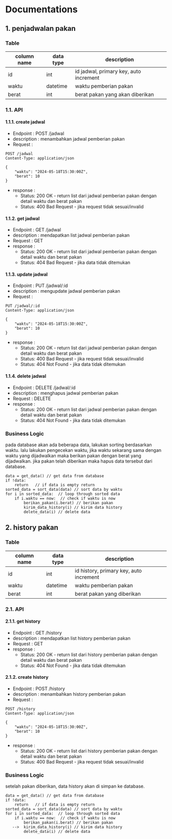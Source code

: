 # Documentations

## 1. penjadwalan pakan 

### Table

| column name | data type | description |
|-------------|-----------|-------------|
| id          | int       | id jadwal, primary key, auto increment |
| waktu       | datetime  | waktu pemberian pakan |
| berat       | int       | berat pakan yang akan diberikan |


### 1.1. API

#### 1.1.1. create jadwal

- Endpoint : POST /jadwal
- description : menambahkan jadwal pemberian pakan
- Request : 

```
POST /jadwal
Content-Type: application/json

{
    "waktu": "2024-05-18T15:30:00Z",
    "berat": 10
}
```
- response :
    - Status: 200 OK - return list dari jadwal pemberian pakan dengan detail waktu dan berat pakan
    - Status: 400 Bad Request - jika request tidak sesuai/invalid


#### 1.1.2. get jadwal

- Endpoint : GET /jadwal
- description : mendapatkan list jadwal pemberian pakan
- Request : GET 
- response :
    - Status: 200 OK - return list dari jadwal pemberian pakan dengan detail waktu dan berat pakan
    - Status: 404 Bad Request - jika data tidak ditemukan 

#### 1.1.3. update jadwal

- Endpoint : PUT /jadwal/:id
- description : mengupdate jadwal pemberian pakan
- Request : 

```
PUT /jadwal/:id
Content-Type: application/json

{
    "waktu": "2024-05-18T15:30:00Z",
    "berat": 10
}
```
- response :
    - Status: 200 OK - return list dari jadwal pemberian pakan dengan detail waktu dan berat pakan
    - Status: 400 Bad Request - jika request tidak sesuai/invalid
    - Status: 404 Not Found - jika data tidak ditemukan

#### 1.1.4. delete jadwal

- Endpoint : DELETE /jadwal/:id
- description : menghapus jadwal pemberian pakan
- Request : DELETE
- response :
    - Status: 200 OK - return list dari jadwal pemberian pakan dengan detail waktu dan berat pakan
    - Status: 404 Not Found - jika data tidak ditemukan


### Business Logic

pada database akan ada beberapa data, lakukan sorting berdasarkan waktu.
lalu lakukan pengecekan waktu, jika waktu sekarang sama dengan waktu yang dijadwalkan maka berikan pakan dengan berat yang dijadwalkan.
jika pakan telah diberikan maka hapus data tersebut dari database.

```psuedocode
data = get_data() // get data from database
if !data:
    return   // if data is empty return 
sorted_data = sort_data(data) // sort data by waktu
for i in sorted_data:  // loop through sorted data
    if i.waktu == now:  // check if waktu is now
        berikan_pakan(i.berat) // berikan pakan
        kirim_data_history(i) // kirim data history
        delete_data(i) // delete data
```
## 2. history pakan

### Table

| column name | data type | description |
|-------------|-----------|-------------|
| id          | int       | id history, primary key, auto increment |
| waktu       | datetime  | waktu pemberian pakan |
| berat       | int       | berat pakan yang diberikan |

### 2.1. API

#### 2.1.1. get history

- Endpoint : GET /history
- description : mendapatkan list history pemberian pakan
- Request : GET
- response :
    - Status: 200 OK - return list dari history pemberian pakan dengan detail waktu dan berat pakan
    - Status: 404 Not Found - jika data tidak ditemukan

#### 2.1.2. create history

- Endpoint : POST /history
- description : menambahkan history pemberian pakan
- Request : 

```
POST /history
Content-Type: application/json

{
    "waktu": "2024-05-18T15:30:00Z",
    "berat": 10
}
```
- response :
    - Status: 200 OK - return list dari history pemberian pakan dengan detail waktu dan berat pakan
    - Status: 400 Bad Request - jika request tidak sesuai/invalid

### Business Logic

setelah pakan diberikan, data history akan di simpan ke database.

```psuedocode
data = get_data() // get data from database
if !data:
    return   // if data is empty return
sorted_data = sort_data(data) // sort data by waktu
for i in sorted_data:  // loop through sorted data
    if i.waktu == now:  // check if waktu is now
        berikan_pakan(i.berat) // berikan pakan
   -->  kirim_data_history(i) // kirim data history
        delete_data(i) // delete data
```




